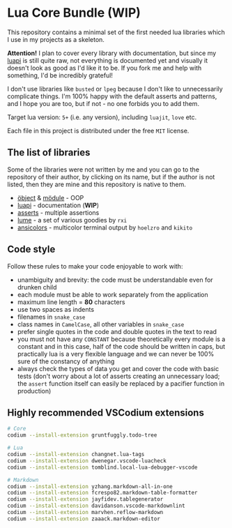 # Lua Core Bundle (WIP)

This repository contains a minimal set of the first needed lua libraries
which I use in my projects as a skeleton.

**Attention!** I plan to cover every library with documentation, but since my
[luapi][] is still quite raw, not everything is documented yet and visually it
doesn't look as good as I'd like it to be. If you fork me and help with
something, I'd be incredibly grateful!

I don't use libraries like `busted` or `lpeg` because I don't like to
unnecessarily complicate things. I'm 100% happy with the default asserts and
patterns, and I hope you are too, but if not - no one forbids you to add them.

Target lua version: `5+` (i.e. any version), including `luajit`, `love` etc.

Each file in this project is distributed under the free `MIT` license.

## The list of libraries

Some of the libraries were not written by me and you can go to the repository of
their author, by clicking on its name, but if the author is not listed, then
they are mine and this repository is native to them.

+ [öbject][] & [mödule][] - OOP
+ [luapi][] - documentation (**WIP**)
+ [asserts][] - multiple assertions
+ [lume][] - a set of various goodies by `rxi`
+ [ansicolors][] - multicolor terminal output by `hoelzro` and `kikito`

[öbject]: lib/object
[mödule]: lib/module
[luapi]: lib/luapi
[asserts]: lib/asserts
[lume]: https://github.com/rxi/lume
[ansicolors]: https://github.com/kikito/ansicolors.lua

## Code style

Follow these rules to make your code enjoyable to work with:

+ unambiguity and brevity: the code must be understandable even for
  drunken child
+ each module must be able to work separately from the application
+ maximum line length = **80** characters
+ use two spaces as indents
+ filenames in `snake_case`
+ class names in `CamelCase`, all other variables in `snake_case`
+ prefer single quotes in the code and double quotes in the text to read
+ you must not have any `CONSTANT` because theoretically every module is a
  constant and in this case, half of the code should be written in caps, but
  practically lua is a very flexible language and we can never be 100% sure of
  the constancy of anything
+ always check the types of data you get and cover the code with basic tests
  (don't worry about a lot of asserts creating an unnecessary load; the `assert`
  function itself can easily be replaced by a pacifier function in production)

## Highly recommended VSCodium extensions

```sh
# Core
codium --install-extension gruntfuggly.todo-tree

# Lua
codium --install-extension changnet.lua-tags
codium --install-extension dwenegar.vscode-luacheck
codium --install-extension tomblind.local-lua-debugger-vscode

# Markdown
codium --install-extension yzhang.markdown-all-in-one
codium --install-extension fcrespo82.markdown-table-formatter
codium --install-extension jayfidev.tablegenerator
codium --install-extension davidanson.vscode-markdownlint
codium --install-extension marvhen.reflow-markdown
codium --install-extension zaaack.markdown-editor
```
